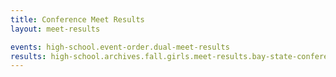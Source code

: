 ```yaml
---
title: Conference Meet Results
layout: meet-results

events: high-school.event-order.dual-meet-results
results: high-school.archives.fall.girls.meet-results.bay-state-conference.event-results
---
```

